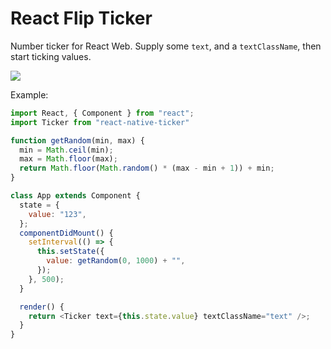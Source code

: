 # React Flip Ticker

Number ticker for React Web. Supply some `text`, and a `textClassName`, then start ticking values.

![](./TickerTicker.gif)

Example:

```js
import React, { Component } from "react";
import Ticker from "react-native-ticker"

function getRandom(min, max) {
  min = Math.ceil(min);
  max = Math.floor(max);
  return Math.floor(Math.random() * (max - min + 1)) + min;
}

class App extends Component {
  state = {
    value: "123",
  };
  componentDidMount() {
    setInterval(() => {
      this.setState({
        value: getRandom(0, 1000) + "",
      });
    }, 500);
  }

  render() {
    return <Ticker text={this.state.value} textClassName="text" />;
  }
}
```
